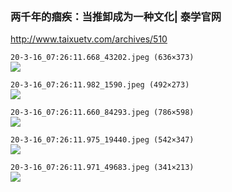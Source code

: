 ### 两千年的痼疾：当推卸成为一种文化| 泰学官网
http://www.taixuetv.com/archives/510

`20-3-16_07:26:11.668_43202.jpeg (636×373)`<br>
![](https://notecdn.yiban.io/cloud_res/273530458/imgs/20-3-16_07:26:11.668_43202.jpeg)

`20-3-16_07:26:11.982_1590.jpeg (492×273)`<br>
![](https://notecdn.yiban.io/cloud_res/273530458/imgs/20-3-16_07:26:11.982_1590.jpeg)

`20-3-16_07:26:11.660_84293.jpeg (786×598)`<br>
![](https://notecdn.yiban.io/cloud_res/273530458/imgs/20-3-16_07:26:11.660_84293.jpeg)

`20-3-16_07:26:11.975_19440.jpeg (542×347)`<br>
![](https://notecdn.yiban.io/cloud_res/273530458/imgs/20-3-16_07:26:11.975_19440.jpeg)

`20-3-16_07:26:11.971_49683.jpeg (341×213)`<br>
![](https://notecdn.yiban.io/cloud_res/273530458/imgs/20-3-16_07:26:11.971_49683.jpeg)
